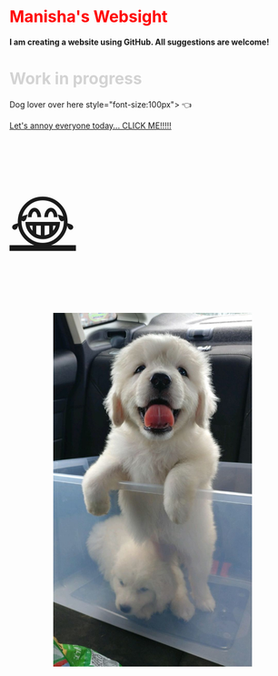 
<head>
  <h1 style = "color:Red;"> Manisha's Websight</h1>
</head>

<body>
   <b> I am creating a website using GitHub. All suggestions are welcome!</b>
   <h1 style="color:LightGrey;"> Work in progress </h1>
   <p> Dog lover over here style="font-size:100px"> &#128072; </p> 
   <a href="https://www.youtube.com/watch?v=n4QSYx4wVQg">Let's annoy everyone today... CLICK ME!!!!!<p style="font-size:100px"> &#128514;</p></a>
   <p align="center">
  
  <img src="https://github.com/aryalm1/Website/blob/main/img-allo.jpeg?raw=true" width="350" alt="Hoddu">
</p>
 
</body>



